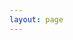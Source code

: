 ```yaml
---
layout: page
---
```


<script setup>
import {
  VPTeamPage,
  VPTeamPageTitle,
  VPTeamMembers
} from 'vitepress/theme'

const members = [
  {
    avatar: 'https://github.com/petermasking.png',
    name: 'Peter van Vliet',
    desc: 'An experienced full stack developer with many years of experience. He’s built many applications in many different languages, with many different frameworks.',
    title: 'Creator',
    links: [
      { icon: 'github', link: 'https://github.com/petermasking' },
      { icon: 'linkedin', link: 'https://www.linkedin.com/in/petervvliet/' }
    ]
  },
  {
    avatar: 'https://github.com/BasMasking.png',
    name: 'Bas Meeuwissen',
    title: 'Co-author',
    desc: 'An experienced low-code developer with many years of experience on the pega platform. He’s worked for some of the larger corporations in the Netherlands and is used to building for scale.',
    links: [
      { icon: 'github', link: 'https://github.com/BasMasking' },
      { icon: 'linkedin', link: 'https://www.linkedin.com/in/basmeeuwissen/' }
    ]
  },
  {
    avatar: 'https://github.com/JohnatMasking.png',
    name: 'John Meeuwissen',
    title: 'QA',
    desc: 'An experienced integration specialist..',
    links: [
      { icon: 'github', link: 'https://github.com/JohnatMasking' },
      { icon: 'linkedin', link: 'https://www.linkedin.com/in/john-meeuwissen-0a880a9/' }
    ]
  }
]
</script>

<VPTeamPage>
  <VPTeamPageTitle>
    <template #title>
      Our Team
    </template>
  </VPTeamPageTitle>
  <VPTeamMembers size="small"
    :members="members"
  />
</VPTeamPage>
